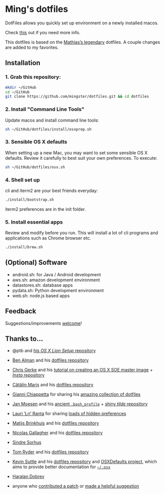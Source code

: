 # Ming's dotfiles
DotFiles allows you quickly set up environment on a newly installed macos.

Check [this](http://dotfiles.github.io) out if you need more info.

This dotfiles is based on the [Mathias’s legendary](https://github.com/mathiasbynens/dotfiles) dotfiles. A couple
changes are added to my favorites.

## Installation

### 1. Grab this repository:
```bash
mkdir ~/GitHub
cd ~/GitHub
git clone https://github.com/mingster/dotfiles.git && cd dotfiles
```
### 2. Install "Command Line Tools"
Update macos and install command line tools:
```bash
sh ~/GitHub/dotfiles/install/osxprep.sh
```
### 3. Sensible OS X defaults
When setting up a new Mac, you may want to set some sensible OS X defaults.  Review it carefully to best suit your own preferences.  To execute:
```bash
sh ~/GitHub/dotfiles/osx.sh
```
### 4. Shell set up
cli and iterm2 are your best friends everyday:
```bash
./install/bootstrap.sh
```
iterm2 preferences are in the init folder.

### 5. Install essential apps
Review and modify before you run. This will install a lot of cli programs and applications such as Chrome browser etc.
```bash
./install/brew.sh
```

## (Optional) Software
* android.sh: for Java / Android development
* aws.sh: amazon development environment
* datastores.sh: database apps
* pydata.sh: Python development environment
* web.sh: node.js based apps


## Feedback
Suggestions/improvements
[welcome](https://github.com/mingster/dotfiles/issues)!


## Thanks to…
* @ptb and [his _OS X Lion Setup_ repository](https://github.com/ptb/Mac-OS-X-Lion-Setup)
* [Ben Alman](http://benalman.com/) and his [dotfiles repository](https://github.com/cowboy/dotfiles)
* [Chris Gerke](http://www.randomsquared.com/) and his [tutorial on creating an OS X SOE master image](http://chris-gerke.blogspot.com/2012/04/mac-osx-soe-master-image-day-7.html) + [_Insta_ repository](https://github.com/cgerke/Insta)
* [Cãtãlin Mariş](https://github.com/alrra) and his [dotfiles repository](https://github.com/alrra/dotfiles)
* [Gianni Chiappetta](http://gf3.ca/) for sharing his [amazing collection of dotfiles](https://github.com/gf3/dotfiles)
* [Jan Moesen](http://jan.moesen.nu/) and his [ancient `.bash_profile`](https://gist.github.com/1156154) + [shiny _tilde_ repository](https://github.com/janmoesen/tilde)
* [Lauri ‘Lri’ Ranta](http://lri.me/) for sharing [loads of hidden preferences](http://osxnotes.net/defaults.html)
* [Matijs Brinkhuis](http://hotfusion.nl/) and his [dotfiles repository](https://github.com/matijs/dotfiles)
* [Nicolas Gallagher](http://nicolasgallagher.com/) and his [dotfiles repository](https://github.com/necolas/dotfiles)
* [Sindre Sorhus](http://sindresorhus.com/)
* [Tom Ryder](http://blog.sanctum.geek.nz/) and his [dotfiles repository](https://github.com/tejr/dotfiles)
* [Kevin Suttle](http://kevinsuttle.com/) and his [dotfiles repository](https://github.com/kevinSuttle/dotfiles) and [OSXDefaults project](https://github.com/kevinSuttle/OSXDefaults), which aims to provide better documentation for [`~/.osx`](http://mths.be/osx)
* [Haralan Dobrev](http://hkdobrev.com/)

* anyone who [contributed a patch](https://github.com/mingster/dotfiles/contributors) or [made a helpful suggestion](https://github.com/mingster/dotfiles/issues)
